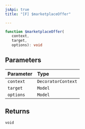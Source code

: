 ```yaml
---
jsApi: true
title: "[F] $marketplaceOffer"

---
```

```ts
function $marketplaceOffer(
   context, 
   target, 
   options): void
```

## Parameters

| Parameter | Type |
| :------ | :------ |
| `context` | `DecoratorContext` |
| `target` | `Model` |
| `options` | `Model` |

## Returns

`void`
